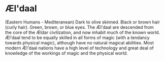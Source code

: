 # Æl'daal 

(Eastern Humans - Mediteranean)
Dark to olive skinned. Black or brown hair (curly hair). Green, brown, or blue eyes.
The Æl'daal are descended from the core of the Ældar civilization, and
now inhabit much of the known world. Æl'daal tend to be equally skilled
in all forms of magic (with a tendancy towards physical magic), although have no natural magical abilities. Most
modern Æl'daal nations have a high level of technology and great deal
of knowledge of the workings of magic and the physical world. 

